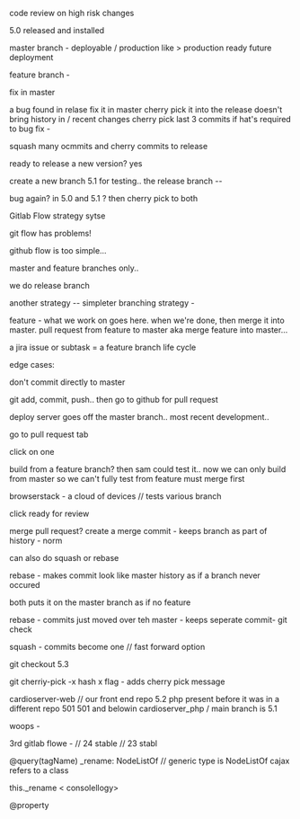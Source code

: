 code review on high risk changes

5.0 released and installed

master branch - deployable / production like > production ready future deployment

feature branch - 

fix in master

a bug found in relase
fix it in master
cherry pick it into the release
doesn't bring history in /  recent changes
cherry pick last 3 commits if hat's required to bug fix - 

squash many ocmmits and cherry commits to release

ready to release a new version? yes

create a new branch 5.1 for testing..  the release branch -- 

bug again? in 5.0 and 5.1 ? then cherry pick to both 

Gitlab Flow strategy sytse

git flow has problems!

github flow is too simple... 

master and feature branches only.. 

we do release branch 

another strategy -- simpleter branching strategy - 

feature - what we work on goes here.  when we're done, then merge it into master. 
pull request from feature to master aka merge feature into master... 

a jira issue or subtask = a feature branch life cycle

edge cases: 

don't commit directly to master

git add, commit, push.. then go to github for pull request

deploy server goes off the master branch.. most recent development.. 

go to pull request tab

click on one



build from a feature branch? then sam could test it..
now we can only build from master
so we can't fully test from feature must merge first

browserstack - a cloud of devices // tests various branch


click ready for review

merge pull request? 
create a merge commit - keeps branch as part of history - norm

can also do squash or rebase

rebase - makes commit look like master history as if a branch never occured

both puts it on the master branch as if no feature 

rebase - commits just moved over teh master - keeps seperate commit- git check

squash - commits become one // fast forward option

git checkout 5.3

git cherriy-pick -x hash
x flag - adds cherry pick message 


cardioserver-web // our front end repo
5.2 php present before it was in a different repo
501 501 and belowin cardioserver_php / main branch is 5.1

woops - 

3rd gitlab flowe - // 24 stable // 23 stabl

@query(tagName)
_rename: NodeListOf<CsAjax> // generic type is NodeListOf <type inside nodelist> cajax refers to a class

this._rename < consolellogy>

@property